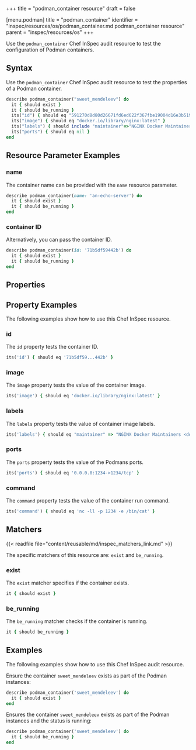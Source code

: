 +++
title = "podman_container resource"
draft = false


[menu.podman]
    title = "podman_container"
    identifier = "inspec/resources/os/podman_container.md podman_container resource"
    parent = "inspec/resources/os"
+++

Use the `podman_container` Chef InSpec audit resource to test the configuration of Podman containers.

## Syntax

Use the `podman_container` Chef InSpec audit resource to test the properties of a Podman container.

```ruby
describe podman_container("sweet_mendeleev") do
  it { should exist }
  it { should be_running }
  its("id") { should eq "591270d8d80d26671fd6ed622f367fbe19004d16e3b519c292313feb5f22e7f7" }
  its("image") { should eq "docker.io/library/nginx:latest" }
  its("labels") { should include "maintainer"=>"NGINX Docker Maintainers <docker-maint@nginx.com>" }
  its("ports") { should eq nil }
end
```

## Resource Parameter Examples

### name

The container name can be provided with the `name` resource parameter.

```ruby
describe podman_container(name: 'an-echo-server') do
  it { should exist }
  it { should be_running }
end
```

### container ID

Alternatively, you can pass the container ID.

```ruby
describe podman_container(id: '71b5df59442b') do
  it { should exist }
  it { should be_running }
end
```

## Properties

## Property Examples

The following examples show how to use this Chef InSpec resource.

### id

The `id` property tests the container ID.

```ruby
its('id') { should eq '71b5df59...442b' }
```

### image

The `image` property tests the value of the container image.

```ruby
its('image') { should eq 'docker.io/library/nginx:latest' }
```

### labels

The `labels` property tests the value of container image labels.

```ruby
its('labels') { should eq "maintainer" => "NGINX Docker Maintainers <docker-maint@nginx.com>" }
```

### ports

The `ports` property tests the value of the Podmans ports.

```ruby
its('ports') { should eq '0.0.0.0:1234->1234/tcp' }
```

### command

The `command` property tests the value of the container run command.

```ruby
its('command') { should eq 'nc -ll -p 1234 -e /bin/cat' }
```

## Matchers

{{< readfile file="content/reusable/md/inspec_matchers_link.md" >}}

The specific matchers of this resource are: `exist` and `be_running`.

### exist

The `exist` matcher specifies if the container exists.

```ruby
it { should exist }
```

### be_running

The `be_running` matcher checks if the container is running.

```ruby
it { should be_running }
```

## Examples

The following examples show how to use this Chef InSpec audit resource.

Ensure the container `sweet_mendeleev` exists as part of the Podman instances:

```ruby
describe podman_container('sweet_mendeleev') do
  it { should exist }
end
```

Ensures the container `sweet_mendeleev` exists as part of the Podman instances and the status is running:

```ruby
describe podman_container('sweet_mendeleev') do
  it { should be_running }
end
```
